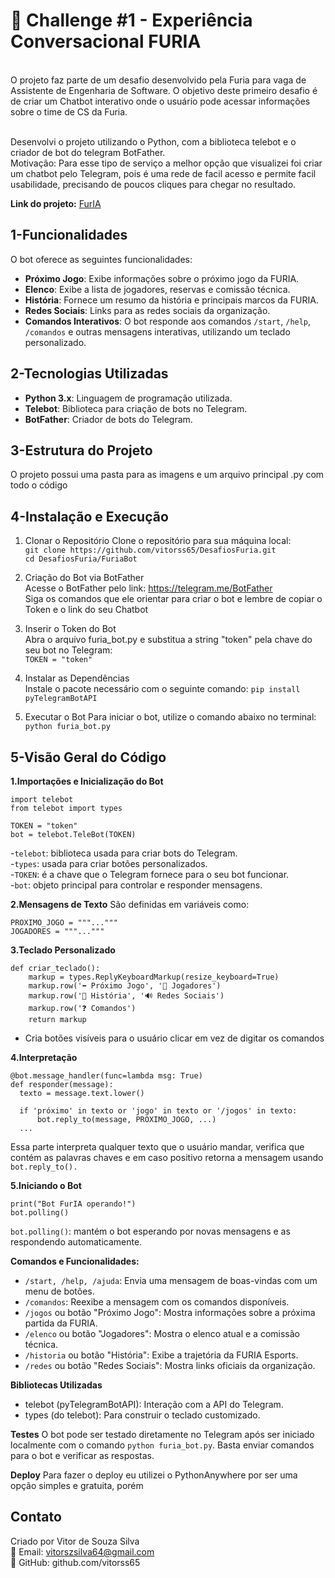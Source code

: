 <h1>💬 Challenge #1 - Experiência Conversacional FURIA</h1></br>
O projeto faz parte de um desafio desenvolvido pela Furia para vaga de Assistente de Engenharia de Software. 
O objetivo deste primeiro desafio é de criar um Chatbot interativo onde o usuário pode acessar informações sobre o time de CS da Furia.</br></br>

Desenvolvi o projeto utilizando o Python, com a biblioteca telebot e o criador de bot do telegram BotFather.</br>
Motivação: Para esse tipo de serviço a melhor opção que visualizei foi criar um chatbot pelo Telegram, pois é uma rede de facil acesso e permite facil usabilidade, precisando de poucos cliques para chegar no resultado.

**Link do projeto:** <a href=“t.me/furiateamfan_bot/“>FurIA</a>
## 1-Funcionalidades

O bot oferece as seguintes funcionalidades:
- **Próximo Jogo**: Exibe informações sobre o próximo jogo da FURIA.
- **Elenco**: Exibe a lista de jogadores, reservas e comissão técnica.
- **História**: Fornece um resumo da história e principais marcos da FURIA.
- **Redes Sociais**: Links para as redes sociais da organização.
- **Comandos Interativos**: O bot responde aos comandos `/start`, `/help`, `/comandos` e outras mensagens interativas, utilizando um teclado personalizado.

## 2-Tecnologias Utilizadas

- **Python 3.x**: Linguagem de programação utilizada.
- **Telebot**: Biblioteca para criação de bots no Telegram.
- **BotFather**: Criador de bots do Telegram.
  
## 3-Estrutura do Projeto
  O projeto possui uma pasta para as imagens e um arquivo principal .py com todo o código

## 4-Instalação e Execução
1. Clonar o Repositório
Clone o repositório para sua máquina local:</br>
`git clone https://github.com/vitorss65/DesafiosFuria.git`</br>
`cd DesafiosFuria/FuriaBot`</br>

2. Criação do Bot via BotFather</br>
Acesse o BotFather pelo link: https://telegram.me/BotFather</br>
Siga os comandos que ele orientar para criar o bot e lembre de copiar o Token e o link do seu Chatbot</br>

3. Inserir o Token do Bot</br>
Abra o arquivo furia_bot.py e substitua a string "token" pela chave do seu bot no Telegram:</br>
`TOKEN = "token"`</br>

4. Instalar as Dependências</br>
Instale o pacote necessário com o seguinte comando:
`pip install pyTelegramBotAPI`

6. Executar o Bot
Para iniciar o bot, utilize o comando abaixo no terminal:
`python furia_bot.py`

## 5-Visão Geral do Código
**1.Importações e Inicialização do Bot**
```
import telebot
from telebot import types

TOKEN = "token" 
bot = telebot.TeleBot(TOKEN)
```
-`telebot`: biblioteca usada para criar bots do Telegram.</br>
-`types`: usada para criar botões personalizados.</br>
-`TOKEN`: é a chave que o Telegram fornece para o seu bot funcionar.</br>
-`bot`: objeto principal para controlar e responder mensagens.</br>

**2.Mensagens de Texto**
São definidas em variáveis como:
```
PROXIMO_JOGO = """..."""
JOGADORES = """..."""
```
**3.Teclado Personalizado**
```
def criar_teclado():
    markup = types.ReplyKeyboardMarkup(resize_keyboard=True)
    markup.row('⬅️ Próximo Jogo', '👥 Jogadores')
    markup.row('📜 História', '🔊 Redes Sociais')
    markup.row('❓ Comandos')
    return markup
```
- Cria botões visíveis para o usuário clicar em vez de digitar os comandos </br>

**4.Interpretação**
  ```
  @bot.message_handler(func=lambda msg: True)
  def responder(message):
    texto = message.text.lower()
    
    if 'próximo' in texto or 'jogo' in texto or '/jogos' in texto:
        bot.reply_to(message, PROXIMO_JOGO, ...)
    ...
  ```
  Essa parte interpreta qualquer texto que o usuário mandar, verifica que contém as palavras chaves e em caso positivo
  retorna a mensagem usando `bot.reply_to().`</br>

**5.Iniciando o Bot**
```
print("Bot FurIA operando!")
bot.polling()
```
  `bot.polling()`: mantém o bot esperando por novas mensagens e as respondendo automaticamente. </br>
  
**Comandos e Funcionalidades:**</br>
- `/start, /help, /ajuda`: Envia uma mensagem de boas-vindas com um menu de botões.
- `/comandos`: Reexibe a mensagem com os comandos disponíveis.
- `/jogos` ou botão "Próximo Jogo": Mostra informações sobre a próxima partida da FURIA.
- `/elenco` ou botão "Jogadores": Mostra o elenco atual e a comissão técnica.
- `/historia` ou botão "História": Exibe a trajetória da FURIA Esports.
- `/redes` ou botão "Redes Sociais": Mostra links oficiais da organização.


**Bibliotecas Utilizadas**</br>
- telebot (pyTelegramBotAPI): Interação com a API do Telegram.
- types (do telebot): Para construir o teclado customizado.

**Testes**
O bot pode ser testado diretamente no Telegram após ser iniciado localmente com o comando `python furia_bot.py`. Basta enviar comandos para o bot e verificar as respostas.

**Deploy**
Para fazer o deploy eu utilizei o PythonAnywhere por ser uma opção simples e gratuita, porém </br>


**<h2>Contato</h2>**
Criado por Vitor de Souza Silva</br>
📧 Email: vitorszsilva64@gmail.com</br>
🔗 GitHub: github.com/vitorss65</br>


